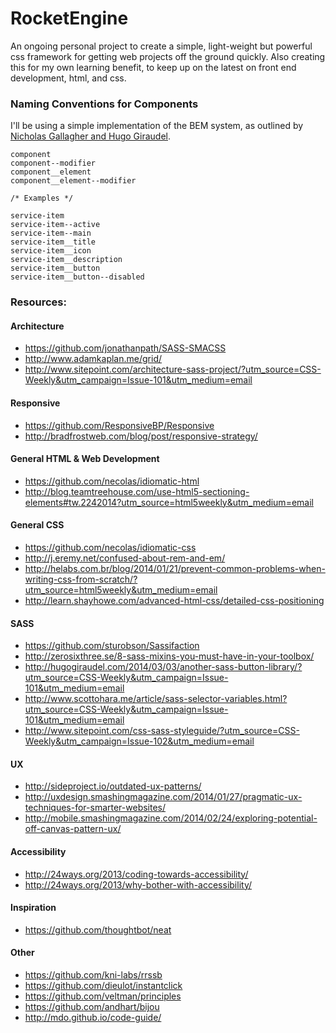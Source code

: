 # RocketEngine


An ongoing personal project to create a simple, light-weight but powerful css framework for getting web projects off the ground quickly. Also creating this for my own learning benefit, to keep up on the latest on front end development, html, and css.


### Naming Conventions for Components

I'll be using a simple implementation of the BEM system, as outlined by [Nicholas Gallagher and Hugo Giraudel](http://www.sitepoint.com/css-sass-styleguide/?utm_source=CSS-Weekly&utm_campaign=Issue-102&utm_medium=email).

    component
    component--modifier
    component__element
    component__element--modifier

    /* Examples */

    service-item
    service-item--active
    service-item--main
    service-item__title
    service-item__icon
    service-item__description
    service-item__button
    service-item__button--disabled


### Resources:


#### Architecture

* https://github.com/jonathanpath/SASS-SMACSS
* http://www.adamkaplan.me/grid/
* http://www.sitepoint.com/architecture-sass-project/?utm_source=CSS-Weekly&utm_campaign=Issue-101&utm_medium=email


#### Responsive

* https://github.com/ResponsiveBP/Responsive
* http://bradfrostweb.com/blog/post/responsive-strategy/


#### General HTML & Web Development

* https://github.com/necolas/idiomatic-html
* http://blog.teamtreehouse.com/use-html5-sectioning-elements#tw.2242014?utm_source=html5weekly&utm_medium=email


#### General CSS

* https://github.com/necolas/idiomatic-css
* http://j.eremy.net/confused-about-rem-and-em/
* http://helabs.com.br/blog/2014/01/21/prevent-common-problems-when-writing-css-from-scratch/?utm_source=html5weekly&utm_medium=email
* http://learn.shayhowe.com/advanced-html-css/detailed-css-positioning


#### SASS

* https://github.com/sturobson/Sassifaction
* http://zerosixthree.se/8-sass-mixins-you-must-have-in-your-toolbox/
* http://hugogiraudel.com/2014/03/03/another-sass-button-library/?utm_source=CSS-Weekly&utm_campaign=Issue-101&utm_medium=email
* http://www.scottohara.me/article/sass-selector-variables.html?utm_source=CSS-Weekly&utm_campaign=Issue-101&utm_medium=email
* http://www.sitepoint.com/css-sass-styleguide/?utm_source=CSS-Weekly&utm_campaign=Issue-102&utm_medium=email


#### UX

* http://sideproject.io/outdated-ux-patterns/
* http://uxdesign.smashingmagazine.com/2014/01/27/pragmatic-ux-techniques-for-smarter-websites/
* http://mobile.smashingmagazine.com/2014/02/24/exploring-potential-off-canvas-pattern-ux/


#### Accessibility

* http://24ways.org/2013/coding-towards-accessibility/
* http://24ways.org/2013/why-bother-with-accessibility/


#### Inspiration

* https://github.com/thoughtbot/neat


#### Other

* https://github.com/kni-labs/rrssb
* https://github.com/dieulot/instantclick
* https://github.com/veltman/principles
* https://github.com/andhart/bijou
* http://mdo.github.io/code-guide/










